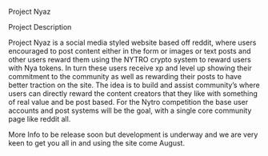 Project Nyaz

Project Description

Project Nyaz is a social media styled website based off reddit, where users encouraged to post content either in the form or images or text posts and other users reward them using the NYTRO crypto system to reward users with Nya tokens. In turn these users receive xp and level up showing their commitment to the community as well as rewarding their posts to have better traction on the site. The idea is to build and assist community’s where users can directly reward the content creators that they like with something of real value and be post based. For the Nytro competition the base user accounts and post systems will be the goal, with a single core community page like reddit all. 

More Info to be release soon but development is underway and we are very keen to get you all in and using the site come August.




